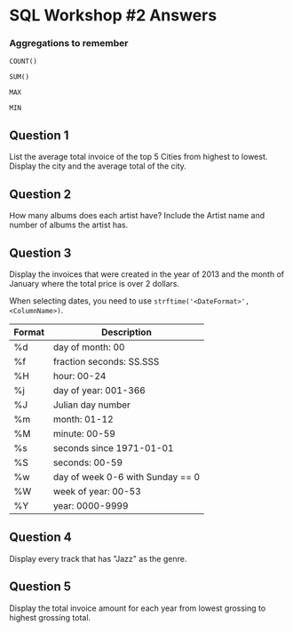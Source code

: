 # SQL Workshop #2 Answers

### Aggregations to remember
`COUNT()`

`SUM()`

`MAX`

`MIN`

## Question 1
List the average total invoice of the top 5 Cities from highest to lowest. Display the city and the average total of the city.


## Question 2
How many albums does each artist have? Include the Artist name and number of albums the artist has.


## Question 3
Display the invoices that were created in the year of 2013 and the month of January where the total price is over 2 dollars.

When selecting dates, you need to use `strftime('<DateFormat>', <ColumnName>)`.

| Format | Description |
|---|---|
|  %d | day of month: 00  |
|  %f | fraction seconds: SS.SSS  |
|  %H | hour: 00-24 |
|  %j | day of year: 001-366  |
|  %J | Julian day number  |
|  %m | month: 01-12  |
|  %M | minute: 00-59  |
|  %s | seconds since 1971-01-01  |
|  %S | seconds: 00-59  |
|  %w | day of week 0-6 with Sunday == 0  |
|  %W | week of year: 00-53  |
|  %Y | year: 0000-9999  |


## Question 4
Display every track that has "Jazz" as the genre.


## Question 5
Display the total invoice amount for each year from lowest grossing to highest grossing total.
